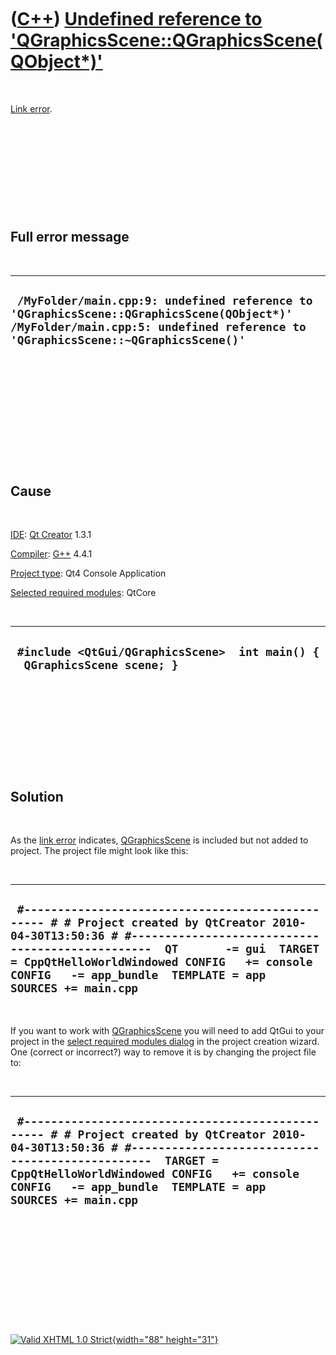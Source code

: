 



 

 

 

 

 

([C++](Cpp.htm)) [Undefined reference to 'QGraphicsScene::QGraphicsScene(QObject\*)'](CppLinkErrorUndefinedReferenceToQGraphicsScene.htm)
=========================================================================================================================================

 

[Link error](CppLinkError.htm).

 

 

 

 

 

Full error message
------------------

 

  -----------------------------------------------------------------------------------------------------------------------------------------------------------------------------
  ` /MyFolder/main.cpp:9: undefined reference to 'QGraphicsScene::QGraphicsScene(QObject*)' /MyFolder/main.cpp:5: undefined reference to 'QGraphicsScene::~QGraphicsScene()'`
  -----------------------------------------------------------------------------------------------------------------------------------------------------------------------------

 

 

 

 

 

 

Cause
-----

 

[IDE](CppIde.htm): [Qt Creator](CppQt.htm) 1.3.1

[Compiler](CppCompiler.htm): [G++](CppGpp.htm) 4.4.1

[Project type](CppQtProjectType.htm): Qt4 Console Application

[Selected required modules](CppQtCreatorSelectRequiredModules.png):
QtCore

 

  ----------------------------------------------------------------------------
  ` #include <QtGui/QGraphicsScene>  int main() {   QGraphicsScene scene; }`
  ----------------------------------------------------------------------------

 

 

 

 

 

Solution
--------

 

As the [link error](CppLinkError.htm) indicates,
[QGraphicsScene](CppQGraphicsScene.htm) is included but not added to
project. The project file might look like this:

 

  ----------------------------------------------------------------------------------------------------------------------------------------------------------------------------------------------------------------------------------------------------------------------------------------------------
  ` #------------------------------------------------- # # Project created by QtCreator 2010-04-30T13:50:36 # #-------------------------------------------------  QT       -= gui  TARGET = CppQtHelloWorldWindowed CONFIG   += console CONFIG   -= app_bundle  TEMPLATE = app  SOURCES += main.cpp`
  ----------------------------------------------------------------------------------------------------------------------------------------------------------------------------------------------------------------------------------------------------------------------------------------------------

 

If you want to work with [QGraphicsScene](CppQGraphicsScene.htm) you
will need to add QtGui to your project in the [select required modules
dialog](CppQtCreatorSelectRequiredModules.png) in the project creation
wizard. One (correct or incorrect?) way to remove it is by changing the
project file to:

 

  -----------------------------------------------------------------------------------------------------------------------------------------------------------------------------------------------------------------------------------------------------------------------------------
  ` #------------------------------------------------- # # Project created by QtCreator 2010-04-30T13:50:36 # #-------------------------------------------------  TARGET = CppQtHelloWorldWindowed CONFIG   += console CONFIG   -= app_bundle  TEMPLATE = app  SOURCES += main.cpp`
  -----------------------------------------------------------------------------------------------------------------------------------------------------------------------------------------------------------------------------------------------------------------------------------

 

 

 

 

 





 

[![Valid XHTML 1.0 Strict](valid-xhtml10.png){width="88"
height="31"}](http://validator.w3.org/check?uri=referer)
